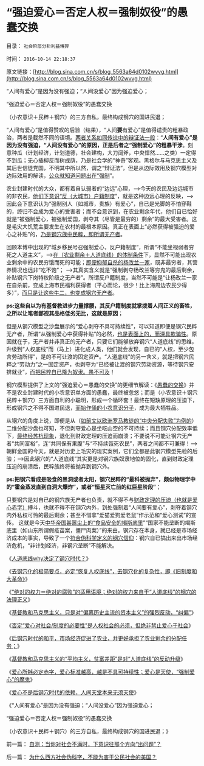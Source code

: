 # “强迫爱心＝否定人权＝强制奴役”的愚蠢交换

目录： `社会阶层分析利益博羿` 

时间： `2016-10-14 22:18:37` 

原文链接：[http://blog.sina.com.cn/s/blog_5563a64d0102wvvg.html](http://blog.sina.com.cn/s/blog_5563a64d0102wvvg.html)

“人间有爱心”是因为没有强迫；“人间没爱心”因为强迫爱心；

“强迫爱心＝否定人权＝强制奴役”的愚蠢交换

（小农意识＋民粹＋钢穴）的三方自私，最终构成钢穴的国进民退；

“人间有爱心”是值得赞叹的后验（结果），“人间**要**有爱心”是值得谴责的粗暴政治，两者是截然不同的语境。[两者关系如同传说中的辩证法一般](../../../2011/3/1/物极必反规律和辩证法.md)：“**人间有爱心”是因为没有强迫，“人间没有爱心”的原因，正是后者之“强制爱心”的粗暴干涉**。刻意种瓜（计划经济，计划道德，社会建构，大刀阔斧，中央悍然……之类）一定得不到瓜；无心插柳反而树成荫，乃是社会学的“神奇”客观。黑格尔与马克思主义及其后世信徒党国，不明其中所以然，谓之“辩证法”，但是从边际效用及钢穴模型对边际效用的解读，[公众就知道问题出在“强制](../../../2013/1/3/极权主义即“居安思危的集体主义传统”，马丁神父和汉娜.阿伦特.md)”。

农业封建时代的大众，都有着自认弱者的“边远”心理，——>今天的农民及边远城市的非农民，[他们下意识“反（大城市）户籍制度](../../../2010/3/6/向移民倾斜，居民如何实现“安居乐业”呢.md)”，就是这种边远心理的反映，——>因此会下意识认为“强制别人（如城市，贵族）有爱心”，自已是光脚的不怕穿鞋的，终归不会成为爱心的受害者；而不会意识到，在农业剩余年代，他们自已恰好就是“被强制爱心，被强制爱国，剥夺其（尽管是最穷的）剩余”的最大受害者。这是毛灾大饥荒主要发生在农村的最根本原因。真正在表面上“必然获得被强迫的爱心之补贴”的，[乃是钢穴族中民粹，即所谓无产者](../../../2015/11/9/《旧制度和大革命》的流氓无产者的先进性，及农村的稳定性.md)。

回顾本博中出现的“城乡移民号召强制爱心，反户籍制度”，所谓“不能坐视弱者穷死之人道主义”，——>[在（农业剩余＋人道底线）的体制条件](../../../2016/10/9/否定“爱心对社会／制度的必要性”是人权社会的必须.md)下，显然不可能出现农业剩余中的农民穷饿而死的可能；[即便抑郁自杀的杨改兰一家](../../../2016/9/15/“扶贫，向弱者倾斜”很容易忽略“钢穴体制，内外有别”；.md)，既非最穷者，其营养情况也远非“吃不饱”；
——>其真实含义就是“强制剥夺杨改兰等穷鬼的最后剩余，补贴钢穴下岗特权阶级之无产者”。所谓反户籍制度，当然不可能是“让杨改兰一家在自杀前，变成上海市民福利获得者（平心而论，很少！比上海周边农民少得多）”，[而只是让这些牛二，也变成钢穴无产者](../../../2011/12/2/流氓无产者甘当牛二的利益合理性.md)。

**ps:这些自以为有基督教进步力量撑腰，其反户籍制度就掌拨着人间正义的畜牲，之所以让笔者鄙视其品格低劣无比，这就是原因**；

但是从钢穴模型之沙盘展示的“爱心剥夺不具可持续性”，可以知道即便是钢穴民粹无产者，所谓“从强制爱心中获得补贴”的必然，[也是表面上的，而深具欺骗性](../../../2011/12/9/世界上没有免费的午餐；别以为经济学都不是科学.md)。原因就在于，无产者并非真正的无产者，只要它们能够放弃钢穴“人道底线”的思维，升级到“人权底线”而（马上）进化成人类，他们就会发现，自已的“人权，至少包含劳动所得”，是的不可让渡的固定资产。“人道底线”的另一含义，就是把钢穴民粹之“劳动力”之一固定资产，也剥夺为“已经被让渡的钢穴劳动资源，等待钢穴安排就业”，[而把民粹自已降为奴隶。愚不可及](../../../2009/11/14/市场经济观点下小农的“愚蠢交换”.md)！

钢穴模型提供了上文的“强迫爱心＝愚蠢的交换”的更细节解读：《[愚蠢的交换](../../../2009/11/14/市场经济观点下小农的“愚蠢交换”.md)》并不是农业封建时代的小农意识单方面的愚蠢，最终被忽悠；而是（小农意识＋钢穴民粹＋钢穴）三方面自利的小聪明，形成一个循环套！最终在短缺原理的压迫下，形成钢穴之不得不国进民退，[而始作俑的小农意识分子](../../../2009/11/14/小奴意识缔造了中国传统文化.md)，成为最大牺牲品。

从钢穴的角度上说，即便是从（[如前文以欧洲罗马教徒的“中央分配失败”为例的](../../../2016/10/9/否定“爱心对社会／制度的必要性”是人权社会的必须.md)）二维分配沙盘也可知，不但剥夺爱心是坐吃山空的不可持续；而且钢穴分配效率低下，[最终经苏杭现象](../../../2013/2/11/国企与市场势不两立！明朝政府相信市场，就不需要国企！.md)，退化到财政定理的压迫而崩溃；不要说不可能让钢穴无产者“共同富裕”，连“共同保有果腹”与“不持续饿死农民”，两者之间都不可兼得！——>朝鲜金国的今天，就是对历史上毛灾的现实案例，它们全都是此钢穴模型先验的后验；——>因此钢穴的“人道底线”其实更是对钢穴族奴隶地位的固化，直到财政定理压迫的崩溃后，民粹族终将被抛弃到钢穴外。

**ps:把钢穴看成是吸食的黑洞或者太阳，钢穴民粹的“最科被抛弃”，颇似物理学中的“霍金蒸发直到白洞大爆炸”，或者“恒星灭亡前的红巨星阶段”**；

只要钢穴是对自已的钢穴族无产者也负责，就不得不与[财政定理的压迫（也就是爱心赤字）](../../../2016/8/30/财政定理的知识温习；兼谈卢麒元同志；.md)搏斗，也就不得不在钢穴内外，到处强制着“人间要有爱心”，剥夺着钢穴内外私权可怜的最后剩余；甚至不惜拿“爱猫爱狗爱老鼠”作示范和“爱心测试”的宣传。
这就是今天[中华帝国甚嚣尘上的“食品安全的竭斯底里](../../../2016/5/29/竭斯底里！如此轻率地启动了“通往极权之路”！.md)”“国家不能垄断的竭斯底里（如山东所谓假疫苗案，僵尸肉案）”的来由。钢穴存在本身，就已经是市场经济成本的事实，导致了一个[符合伪科学定义的钢穴信仰](../../../2016/10/9/伪科学“能知过去未来”，科学能知（过去未来的）限制，.md)：钢穴自已搞出来出市场经济危机，“非计划经济，非钢穴垄断”不能解决。

《[人道底线why决定了钢穴时代？](../../../2016/10/5/人道底线why决定了钢穴时代？.md)》

《[去钢穴化的极简要点，必定“恢复人权底线”，去钢穴化的复杂性，即《旧制度和大革命》](../../../2016/10/6/钢穴化社会中“粮食危机，农业危机”的错觉,去钢穴化的复杂性.md)》

《[“绝对的权力＝绝对的腐败”的适用语境；绝对的权力来自于“人道底线”的钢穴的法理正义](../../../2016/10/7/“绝对的权力＝绝对的腐败”的逻辑适用语境；.md)》

《[基督教和马克思主义，只是对“偏离历史主流的资本主义”的强烈反动，“纠偏”](../../../2016/10/8/农业封建之后，“人道底线＝钢穴时代”是历史的主流；.md)》

《[否定“爱心对社会/制度的必要性”是人权社会的必须，但绝非禁止爱心于社会](../../../2016/10/9/否定“爱心对社会／制度的必要性”是人权社会的必须.md)》

《[后钢穴时代的和平，市场经济促进了农业，并更好承担了农业剩余的分配任务；](../../../2016/10/10/钢穴本来意义是国防；钢穴与后钢穴，都是农业剩余的分配系统；.md)》

《[基督教和马克思主义的“平均主义，贫富差距”是对“人道底线”的反动升级](../../../2016/10/11/钢穴分配机制，可以摧毁市场经济全部机能；.md)》

《[爱心所耗必定赤字，爱心标准越高，越是不具可持续性；爱心是天使，“强制爱心”的魔鬼](../../../2016/10/12/爱心是天使，“强制爱心”变魔鬼；撒旦同志本是爱心的天使长.md)》

《[爱心不是后钢穴时代的依赖，人间天堂本来无须天使](../../../2016/10/13/爱心不是后钢穴时代的依赖，人间天堂本就无须天使；.md)》

《“人间有爱心”是因为没有强迫；“人间没爱心”因为强迫爱心；

“强迫爱心＝否定人权＝强制奴役”的愚蠢交换

（小农意识＋民粹＋钢穴）的三方自私，最终构成钢穴的国进民退；》

前一篇： [自测：当你对社会不满时，下意识往那个方向“出问题”？](../../../2016/10/21/自测：当你对社会不满时，下意识往那个方向“出问题”？.md)

后一篇： [为什么西方社会伪科字，不能为害于公民社会的美国？](../../../2016/10/7/为什么西方社会伪科字，不能为害于公民社会的美国？.md)

